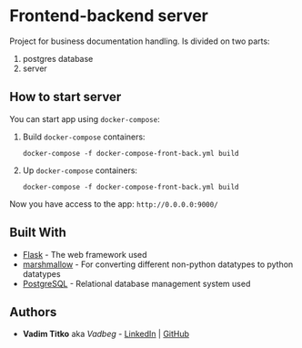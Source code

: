 # Frontend-backend server

Project for business documentation handling. Is divided on two parts: 

1. postgres database
2. server
   
## How to start server

You can start app using `docker-compose`:

1. Build `docker-compose` containers:

    ```
    docker-compose -f docker-compose-front-back.yml build
    ```

2. Up `docker-compose` containers:

    ```
    docker-compose -f docker-compose-front-back.yml build
    ```

Now you have access to the app:
`http://0.0.0.0:9000/`

## Built With

* [Flask](https://flask.palletsprojects.com/en/1.1.x/) - The web framework used
* [marshmallow](https://marshmallow.readthedocs.io/en/stable/) - For converting different non-python datatypes to python datatypes
* [PostgreSQL](https://www.postgresql.org) - Relational database management system used 


## Authors

* **Vadim Titko** aka *Vadbeg* - 
[LinkedIn](https://www.linkedin.com/in/vadtitko/) | 
[GitHub](https://github.com/Vadbeg/PythonHomework/commits?author=Vadbeg)